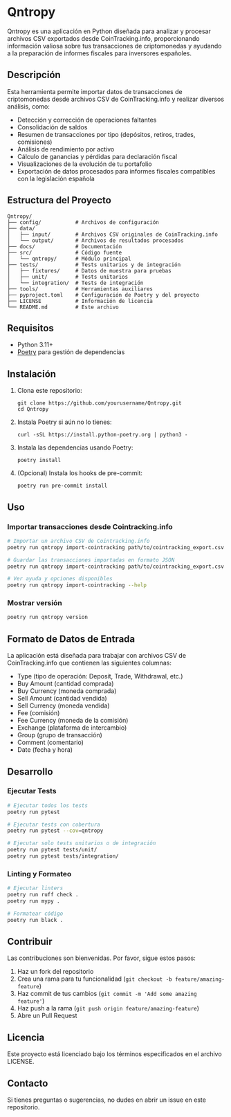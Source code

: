 # Qntropy

Qntropy es una aplicación en Python diseñada para analizar y procesar archivos CSV exportados desde CoinTracking.info, proporcionando información valiosa sobre tus transacciones de criptomonedas y ayudando a la preparación de informes fiscales para inversores españoles.

## Descripción

Esta herramienta permite importar datos de transacciones de criptomonedas desde archivos CSV de CoinTracking.info y realizar diversos análisis, como:

- Detección y corrección de operaciones faltantes
- Consolidación de saldos
- Resumen de transacciones por tipo (depósitos, retiros, trades, comisiones)
- Análisis de rendimiento por activo
- Cálculo de ganancias y pérdidas para declaración fiscal
- Visualizaciones de la evolución de tu portafolio
- Exportación de datos procesados para informes fiscales compatibles con la legislación española

## Estructura del Proyecto

```
Qntropy/
├── config/           # Archivos de configuración
├── data/
│   ├── input/        # Archivos CSV originales de CoinTracking.info
│   └── output/       # Archivos de resultados procesados
├── docs/             # Documentación
├── src/              # Código fuente
│   └── qntropy/      # Módulo principal
├── tests/            # Tests unitarios y de integración
│   ├── fixtures/     # Datos de muestra para pruebas
│   ├── unit/         # Tests unitarios
│   └── integration/  # Tests de integración
├── tools/            # Herramientas auxiliares
├── pyproject.toml    # Configuración de Poetry y del proyecto
├── LICENSE           # Información de licencia
└── README.md         # Este archivo
```

## Requisitos

- Python 3.11+
- [Poetry](https://python-poetry.org/) para gestión de dependencias

## Instalación

1. Clona este repositorio:
   ```
   git clone https://github.com/yourusername/Qntropy.git
   cd Qntropy
   ```

2. Instala Poetry si aún no lo tienes:
   ```
   curl -sSL https://install.python-poetry.org | python3 -
   ```

3. Instala las dependencias usando Poetry:
   ```
   poetry install
   ```

4. (Opcional) Instala los hooks de pre-commit:
   ```
   poetry run pre-commit install
   ```

## Uso

### Importar transacciones desde Cointracking.info

```bash
# Importar un archivo CSV de Cointracking.info
poetry run qntropy import-cointracking path/to/cointracking_export.csv

# Guardar las transacciones importadas en formato JSON
poetry run qntropy import-cointracking path/to/cointracking_export.csv -o transactions.json

# Ver ayuda y opciones disponibles
poetry run qntropy import-cointracking --help
```

### Mostrar versión

```bash
poetry run qntropy version
```

## Formato de Datos de Entrada

La aplicación está diseñada para trabajar con archivos CSV de CoinTracking.info que contienen las siguientes columnas:
- Type (tipo de operación: Deposit, Trade, Withdrawal, etc.)
- Buy Amount (cantidad comprada)
- Buy Currency (moneda comprada)
- Sell Amount (cantidad vendida)
- Sell Currency (moneda vendida)
- Fee (comisión)
- Fee Currency (moneda de la comisión)
- Exchange (plataforma de intercambio)
- Group (grupo de transacción)
- Comment (comentario)
- Date (fecha y hora)

## Desarrollo

### Ejecutar Tests

```bash
# Ejecutar todos los tests
poetry run pytest

# Ejecutar tests con cobertura
poetry run pytest --cov=qntropy

# Ejecutar solo tests unitarios o de integración
poetry run pytest tests/unit/
poetry run pytest tests/integration/
```

### Linting y Formateo

```bash
# Ejecutar linters
poetry run ruff check .
poetry run mypy .

# Formatear código
poetry run black .
```

## Contribuir

Las contribuciones son bienvenidas. Por favor, sigue estos pasos:

1. Haz un fork del repositorio
2. Crea una rama para tu funcionalidad (`git checkout -b feature/amazing-feature`)
3. Haz commit de tus cambios (`git commit -m 'Add some amazing feature'`)
4. Haz push a la rama (`git push origin feature/amazing-feature`)
5. Abre un Pull Request

## Licencia

Este proyecto está licenciado bajo los términos especificados en el archivo LICENSE.

## Contacto

Si tienes preguntas o sugerencias, no dudes en abrir un issue en este repositorio.
